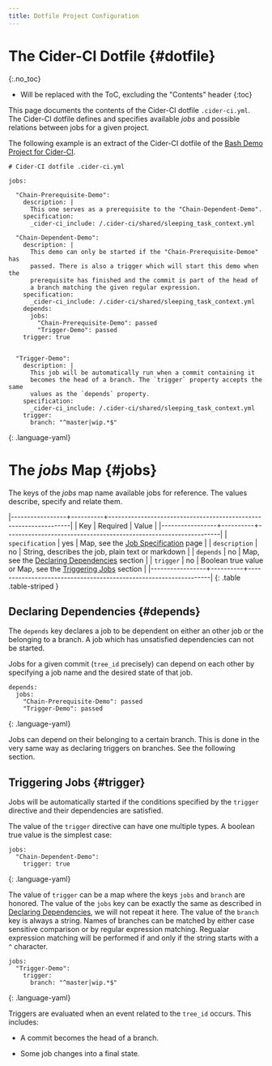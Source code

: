```yaml
---
title: Dotfile Project Configuration
---
```


# The Cider-CI Dotfile {#dotfile}
{:.no_toc}

* Will be replaced with the ToC, excluding the "Contents" header
{:toc}


This page documents the contents of the Cider-CI dotfile `.cider-ci.yml`. The
Cider-CI dotfile defines and specifies available _jobs_ and possible
relations between jobs for a given project.

The following example is an extract of the Cider-CI dotfile of the
[Bash Demo Project for Cider-CI][].


    # Cider-CI dotfile .cider-ci.yml

    jobs:

      "Chain-Prerequisite-Demo": 
        description: |
          This one serves as a prerequisite to the "Chain-Dependent-Demo".
        specification: 
          _cider-ci_include: /.cider-ci/shared/sleeping_task_context.yml

      "Chain-Dependent-Demo": 
        description: |
          This demo can only be started if the "Chain-Prerequisite-Demoe" has
          passed. There is also a trigger which will start this demo when the
          prerequisite has finished and the commit is part of the head of
          a branch matching the given regular expression. 
        specification: 
          _cider-ci_include: /.cider-ci/shared/sleeping_task_context.yml
        depends:
          jobs:
            "Chain-Prerequisite-Demo": passed
            "Trigger-Demo": passed
        trigger: true


      "Trigger-Demo": 
        description: |
          This job will be automatically run when a commit containing it
          becomes the head of a branch. The `trigger` property accepts the same
          values as the `depends` property.
        specification:
          _cider-ci_include: /.cider-ci/shared/sleeping_task_context.yml
        trigger: 
          branch: "^master|wip.*$"
  {: .language-yaml}



# The _jobs_ Map {#jobs}

The keys of the _jobs_ map name available jobs for reference. The values
describe, specify and relate them.

|-----------------+----------+------------------------------------------------------------------|
| Key             | Required | Value                                                            |
|-----------------+----------+------------------------------------------------------------------|
| `specification` | yes      | Map, see the [Job Specification][] page                        |
| `description`   | no       | String, describes the job, plain text or markdown              |
| `depends`       | no       | Map, see the [Declaring Dependencies][] section                  |
| `trigger`       | no       | Boolean true value or Map, see the [Triggering Jobs][] section |
|-----------------+----------+------------------------------------------------------------------|
{: .table .table-striped }


## Declaring Dependencies {#depends}

The `depends` key declares a job to be dependent on either an other job or
the belonging to a branch. A job which has unsatisfied dependencies can not
be started. 

Jobs for a given commit (`tree_id` precisely) can depend on each other by
specifying a job name and the desired state of that job. 

    depends:
      jobs:
        "Chain-Prerequisite-Demo": passed
        "Trigger-Demo": passed
  {: .language-yaml}


Jobs can depend on their belonging to a certain branch. This is done in the
very same way as declaring triggers on branches. See the following section. 


## Triggering Jobs {#trigger}

Jobs will be automatically started if the conditions specified by the
`trigger` directive and their dependencies are satisfied. 

The value of the `trigger` directive can have one multiple types. 
A boolean true value is the simplest case: 

    jobs:
      "Chain-Dependent-Demo": 
        trigger: true
  {: .language-yaml}


The value of `trigger` can be a map where the keys `jobs` and `branch` are
honored. The value of the `jobs` key can be exactly the same as described in
[Declaring Dependencies][], we will not repeat it here. The value of the
`branch` key is always a string. Names of branches can be matched by either
case sensitive comparison or by regular expression matching. Regualar
expression matching will be performed if and only if the string starts with
a `^` character. 


    jobs:
      "Trigger-Demo": 
        trigger: 
          branch: "^master|wip.*$"
  {: .language-yaml}


Triggers are evaluated when an event related to the `tree_id` occurs.
This includes:

* A commit becomes the head of a branch.
* Some job changes into a final state.


  [Job Properties]: #job
  [Bash Demo Project for Cider-CI]: https://github.com/cider-ci/cider-ci_demo-project-bash
  [Job Specification]: /project_configuration/specification/
  [Declaring Dependencies]: #depends
  [Triggering Jobs]: #trigger

